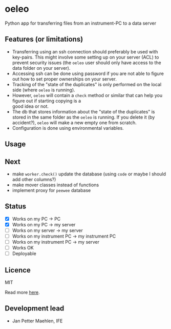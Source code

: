 # oeleo
Python app for transferring files from an instrument-PC to a data server 


## Features (or limitations)
- Transferring using an ssh connection should preferably be used with key-pairs. This might involve some
  setting up on your server (ACL) to prevent security issues (the `oeleo` user should only have access to
  the data folder on your server).
- Accessing ssh can be done using password if you are not able to figure out how to set proper ownerships 
  on your server.
- Tracking of the "state of the duplicates" is only performed on the local side (where `oeleo` is running).
- However, `oeleo` will contain a `check` method or similar that can help you figure out if starting copying is a  
  good idea or not.
- The db that stores information about the "state of the duplicates" is stored in the same folder 
  as the `oeleo` is running. If you delete it (by accident?), `oeleo` will make a new empty one from scratch.
- Configuration is done using environmental variables. 

## Usage



## Next
- make `worker.check()` update the database (using `code` or maybe I should add other columns?)
- make mover classes instead of functions
- implement proxy for `peewee` database

## Status
- [x] Works on my PC &rarr; PC
- [x] Works on my PC &rarr; my server
- [ ] Works on my server &rarr; my server
- [ ] Works on my instrument PC &rarr; my instrument PC
- [ ] Works on my instrument PC &rarr; my server
- [ ] Works OK
- [ ] Deployable

## Licence
MIT

Read more [here](./LICENSE.md).

## Development lead
- Jan Petter Maehlen, IFE
